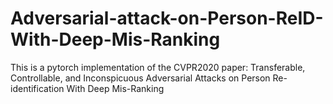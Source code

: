 # Adversarial-attack-on-Person-ReID-With-Deep-Mis-Ranking
 This is a pytorch implementation of the CVPR2020 paper: Transferable, Controllable, and Inconspicuous Adversarial Attacks on Person Re-identification With Deep Mis-Ranking
